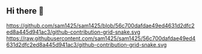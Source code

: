 ## Hi there 👋

<!--
**sam1425/sam1425** is a ✨ _special_ ✨ repository because its `README.md` (this file) appears on your GitHub profile.

Here are some ideas to get you started:
- 🌱 I’m currently learning C
- 👯 I’m looking to collaborate on ...
- 🤔 I’m looking for help with ...
- 💬 Ask me about ...
- 📫 How to reach me: ..
- 😄 Pronouns: ...
- ⚡ Fun fact: ...
-->
https://github.com/sam1425/sam1425/blob/56c700dafdae49ed4631d2dfc2ed8a445d941ac3/github-contribution-grid-snake.svg
https://raw.githubusercontent.com/sam1425/sam1425/56c700dafdae49ed4631d2dfc2ed8a445d941ac3/github-contribution-grid-snake.svg
